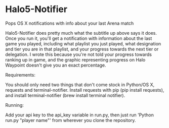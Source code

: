 # Halo5-Notifier
Pops OS X notifications with info about your last Arena match

Halo5-Notifier does pretty much what the subtitle up above says it does. Once you run it, you'll get a notification with information about the last game you played, including what playlist you just played, what designation and tier you are in that playlist, and your progress towards the next tier or delegation. I wrote this because you're not told your progress towards ranking up in game, and the graphic representing progress on Halo Waypoint doesn't give you an exact percentage.

Requirements:

You should only need two things that don't come stock in Python/OS X, requests and terminal-notifier. Install requests with pip (pip install requests), and install terminal-notifier (brew install terminal notifier).

Running:

Add your api key to the api_key variable in run.py, then just run 'Python run.py "player name"' from wherever you clone the repository.
